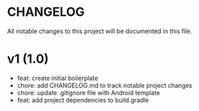 # CHANGELOG

All notable changes to this project will be documented in this file.

# v1 (1.0)

- feat: create initial boilerplate
- chore: add CHANGELOG.md to track notable project changes
- chore: update .gitignore file with Android template
- feat: add project dependencies to build.gradle

